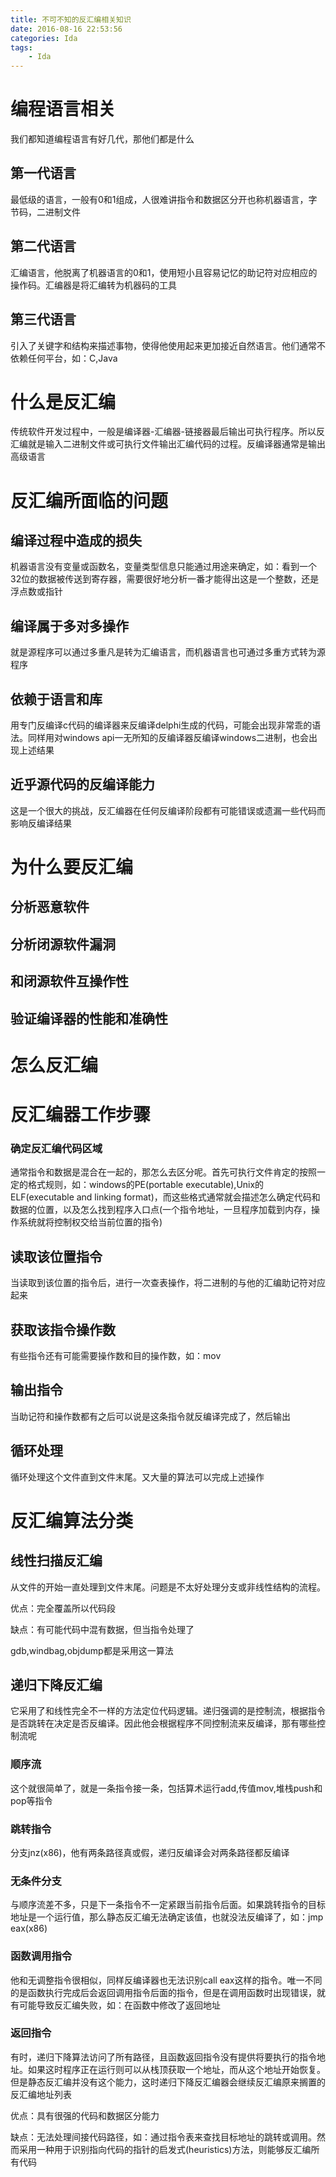 ```yaml
---
title: 不可不知的反汇编相关知识
date: 2016-08-16 22:53:56
categories: Ida
tags: 
    - Ida
---
```

# 编程语言相关

我们都知道编程语言有好几代，那他们都是什么

## 第一代语言

最低级的语言，一般有0和1组成，人很难讲指令和数据区分开也称机器语言，字节码，二进制文件

## 第二代语言

汇编语言，他脱离了机器语言的0和1，使用短小且容易记忆的助记符对应相应的操作码。汇编器是将汇编转为机器码的工具

## 第三代语言

引入了关键字和结构来描述事物，使得他使用起来更加接近自然语言。他们通常不依赖任何平台，如：C,Java

# 什么是反汇编

传统软件开发过程中，一般是编译器-汇编器-链接器最后输出可执行程序。所以反汇编就是输入二进制文件或可执行文件输出汇编代码的过程。反编译器通常是输出高级语言

# 反汇编所面临的问题

## 编译过程中造成的损失

机器语言没有变量或函数名，变量类型信息只能通过用途来确定，如：看到一个32位的数据被传送到寄存器，需要很好地分析一番才能得出这是一个整数，还是浮点数或指针

## 编译属于多对多操作

就是源程序可以通过多重凡是转为汇编语言，而机器语言也可通过多重方式转为源程序

## 依赖于语言和库

用专门反编译c代码的编译器来反编译delphi生成的代码，可能会出现非常乖的语法。同样用对windows api一无所知的反编译器反编译windows二进制，也会出现上述结果

## 近乎源代码的反编译能力

这是一个很大的挑战，反汇编器在任何反编译阶段都有可能错误或遗漏一些代码而影响反编译结果

# 为什么要反汇编

## 分析恶意软件

## 分析闭源软件漏洞

## 和闭源软件互操作性

## 验证编译器的性能和准确性

# 怎么反汇编

# 反汇编器工作步骤

### 确定反汇编代码区域

通常指令和数据是混合在一起的，那怎么去区分呢。首先可执行文件肯定的按照一定的格式规则，如：windows的PE(portable executable),Unix的ELF(executable and linking format)，而这些格式通常就会描述怎么确定代码和数据的位置，以及怎么找到程序入口点(一个指令地址，一旦程序加载到内存，操作系统就将控制权交给当前位置的指令)

## 读取该位置指令

当读取到该位置的指令后，进行一次查表操作，将二进制的与他的汇编助记符对应起来

## 获取该指令操作数

有些指令还有可能需要操作数和目的操作数，如：mov

## 输出指令

当助记符和操作数都有之后可以说是这条指令就反编译完成了，然后输出

## 循环处理

循环处理这个文件直到文件末尾。又大量的算法可以完成上述操作

# 反汇编算法分类

## 线性扫描反汇编

从文件的开始一直处理到文件末尾。问题是不太好处理分支或非线性结构的流程。

优点：完全覆盖所以代码段

缺点：有可能代码中混有数据，但当指令处理了

gdb,windbag,objdump都是采用这一算法

## 递归下降反汇编

它采用了和线性完全不一样的方法定位代码逻辑。递归强调的是控制流，根据指令是否跳转在决定是否反编译。因此他会根据程序不同控制流来反编译，那有哪些控制流呢

### 顺序流

这个就很简单了，就是一条指令接一条，包括算术运行add,传值mov,堆栈push和pop等指令

### 跳转指令

分支jnz(x86)，他有两条路径真或假，递归反编译会对两条路径都反编译

### 无条件分支

与顺序流差不多，只是下一条指令不一定紧跟当前指令后面。如果跳转指令的目标地址是一个运行值，那么静态反汇编无法确定该值，也就没法反编译了，如：jmp eax(x86)

### 函数调用指令

他和无调整指令很相似，同样反编译器也无法识别call eax这样的指令。唯一不同的是函数执行完成后会返回调用指令后面的指令，但是在调用函数时出现错误，就有可能导致反汇编失败，如：在函数中修改了返回地址

### 返回指令

有时，递归下降算法访问了所有路径，且函数返回指令没有提供将要执行的指令地址。如果这时程序正在运行则可以从栈顶获取一个地址，而从这个地址开始恢复。但是静态反汇编并没有这个能力，这时递归下降反汇编器会继续反汇编原来搁置的反汇编地址列表

优点：具有很强的代码和数据区分能力

缺点：无法处理间接代码路径，如：通过指令表来查找目标地址的跳转或调用。然而采用一种用于识别指向代码的指针的启发式(heuristics)方法，则能够反汇编所有代码













